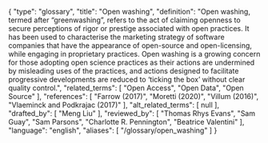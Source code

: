{
    "type": "glossary",
    "title": "Open washing",
    "definition": "Open washing, termed after “greenwashing”, refers to the act of claiming openness to secure perceptions of rigor or prestige associated with open practices. It has been used to characterise the marketing strategy of software companies that have the appearance of open-source and open-licensing, while engaging in proprietary practices. Open washing is a growing concern for those adopting open science practices as their actions are undermined by misleading uses of the practices, and actions designed to facilitate progressive developments are reduced to ‘ticking the box’ without clear quality control.",
    "related_terms": [
        "Open Access",
        "Open Data",
        "Open Source"
    ],
    "references": [
        "Farrow (2017)",
        "Moretti (2020)",
        "Villum (2016)",
        "Vlaeminck and Podkrajac (2017)"
    ],
    "alt_related_terms": [
        null
    ],
    "drafted_by": [
        "Meng Liu"
    ],
    "reviewed_by": [
        "Thomas Rhys Evans",
        "Sam Guay",
        "Sam Parsons",
        "Charlotte R. Pennington",
        "Beatrice Valentini"
    ],
    "language": "english",
    "aliases": [
        "/glossary/open_washing"
    ]
}